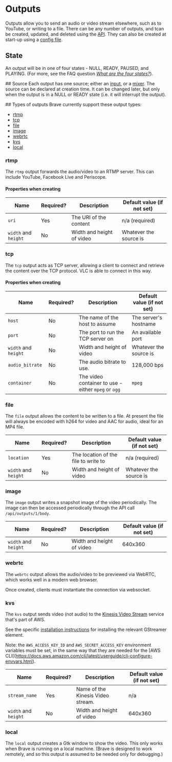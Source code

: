 # Outputs
Outputs allow you to send an audio or video stream elsewhere, such as to YouTube, or writing to a file. There can be any number of outputs, and tcan be created, updated, and deleted using the [API](api.md). They can also be created at start-up using a [config file](config_file.md).

## State
An output will be in one of four states - NULL, READY, PAUSED, and PLAYING. (For more, see the FAQ question [_What are the four states?_](faq.md#what-are-the-four-states)).

## Source
Each output has one source; either an [input](inputs.md), or a [mixer](mixers.md). The source can be declared at creation time. It can be changed later, but only when the output is in a NULL or READY state (i.e. it will interrupt the output).

## Types of outputs
Brave currently support these output types:

- [rtmp](#rtmp)
- [tcp](#tcp)
- [file](#uri)
- [image](#image)
- [webrtc](#webrtc)
- [kvs](#kvs)
- [local](#local)


### rtmp
The `rtmp` output forwards the audio/video to an RTMP server. This can include YouTube, Facebook Live and Periscope.

#### Properties when creating
| Name | Required? | Description | Default value (if not set) |
| ---- | --------- | ----------- | -------------------------- |
| `uri` | Yes | The URI of the content | n/a (required) |
| `width` and `height` | No | Width and height of video | Whatever the source is |

  
### tcp
The `tcp` output acts as  TCP server, allowing a client to connect and retrieve the content over the TCP protocol. VLC is able to connect in this way.

#### Properties when creating
| Name | Required? | Description | Default value (if not set) |
| ---- | --------- | ----------- | -------------------------- |
| `host` | No | The name of the host to assume | The server's hostname |
| `port` | No | The port to run the TCP server on | An available port |
| `width` and `height` | No | Width and height of video | Whatever the source is |
| `audio_bitrate` | No | The audio bitrate to use. | 128,000 bps |
| `container` | No | The video container to use - either `mpeg` or `ogg` | `mpeg` |

### file
The `file` output allows the content to be written to a file. At present the file will always be encoded with h264 for video and AAC for audio, ideal for an MP4 file.

| Name | Required? | Description | Default value (if not set) |
| ---- | --------- | ----------- | -------------------------- |
| `location` | Yes | The location of the file to write to | n/a (required) |
| `width` and `height` | No | Width and height of video | Whatever the source is |

### image
The `image` output writes a snapshot image of the video periodically. The image can then be accessed periodically through the API call `/api/outputs/1/body`.

| Name | Required? | Description | Default value (if not set) |
| ---- | --------- | ----------- | -------------------------- |
| `width` and `height` | No | Width and height of video | 640x360 |

### webrtc
The `webrtc` output allows the audio/video to be previewed via WebRTC, which works well in a modern web browser.

Once created, clients must instantiate the connection via websocket.

### kvs
The `kvs` output sends video (not audio) to the [Kinesis Video Stream](https://aws.amazon.com/kinesis/video-streams/) service that's part of AWS.

See the specific [installation instructions](docs/install_kvs.md) for installing the relevant GStreamer element.

Note: the `AWS_ACCESS_KEY_ID` and `AWS_SECRET_ACCESS_KEY` environment variables must be set, in the same way that they are needed for the [AWS CLI[(https://docs.aws.amazon.com/cli/latest/userguide/cli-configure-envvars.html).

| Name | Required? | Description | Default value (if not set) |
| ---- | --------- | ----------- | -------------------------- |
| `stream_name` | Yes | Name of the Kinesis Video stream. | n/a |
| `width` and `height` | No | Width and height of video | 640x360 |


### local
The `local` output creates a Gtk window to show the video. This only works when Brave is running on a local machine. (Brave is designed to work remotely, and so this output is assumed to be needed only for debugging.)
